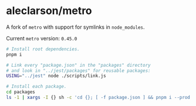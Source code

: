 # aleclarson/metro

A fork of `metro` with support for symlinks in `node_modules`.

Current `metro` version: `0.45.0`

```sh
# Install root dependencies.
pnpm i

# Link every "package.json" in the "packages" directory
# and look in "../jest/packages" for reusable packages:
USING="../jest" node ./scripts/link.js

# Install each package.
cd packages
ls -1 | xargs -I {} sh -c 'cd {}; [ -f package.json ] && pnpm i --prod && pnpm link'
```
